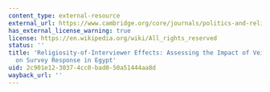 ```yaml
---
content_type: external-resource
external_url: https://www.cambridge.org/core/journals/politics-and-religion/article/religiosity-of-interviewer-effects-assessing-the-impact-of-veiled-enumerators-on-survey-response-in-egypt/64956CC11FF9EB0EE86D3A701574314C
has_external_license_warning: true
license: https://en.wikipedia.org/wiki/All_rights_reserved
status: ''
title: 'Religiosity-of-Interviewer Effects: Assessing the Impact of Veiled Enumerators
  on Survey Response in Egypt'
uid: 2c901e12-3037-4cc0-bad0-50a51444aa8d
wayback_url: ''
---
```

